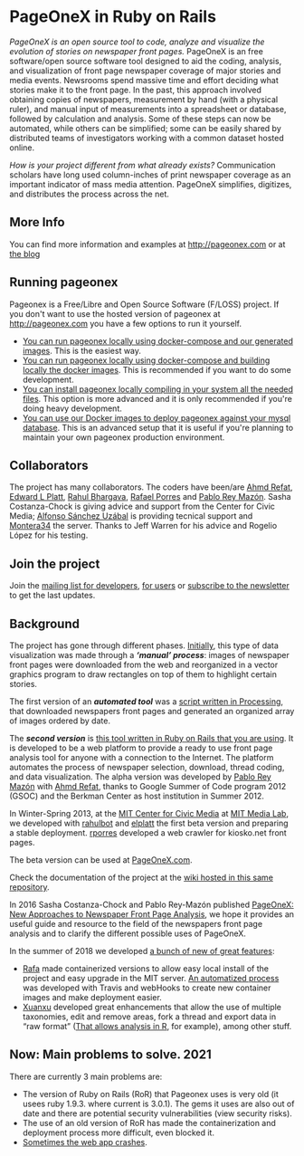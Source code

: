 PageOneX in Ruby on Rails
=========================

*PageOneX is an open source tool to code, analyze and visualize the evolution of stories on newspaper front pages.* PageOneX is an free software/open source software tool designed to aid the coding, analysis, and visualization of front page newspaper coverage of major stories and media events. Newsrooms spend massive time and effort deciding what stories make it to the front page.
In the past, this approach involved obtaining copies of newspapers, measurement by hand (with a physical ruler), and manual input of measurements into a spreadsheet or database, followed by calculation and analysis. Some of these steps can now be automated, while others can be simplified; some can be easily shared by distributed teams of investigators working with a common dataset hosted online.

*How is your project different from what already exists?* Communication scholars have long used column-inches of print newspaper coverage as an important indicator of mass media attention. PageOneX simplifies, digitizes, and distributes the process across the net.

More Info
---------

You can find more information and examples at http://pageonex.com or at [the blog](http://montera34.org/pageonex/)

Running pageonex
----------------

Pageonex is a Free/Libre and Open Source Software (F/LOSS) project. If you don't want to use the hosted version of pageonex at http://pageonex.com you have a few options to run it yourself.

* [You can run pageonex locally using docker-compose and our generated images](doc/docker/running-pageonex-locally-with-docker-compose.md). This is the easiest way.
* [You can run pageonex locally using docker-compose and building locally the docker images](doc/docker/development-with-docker-compose.md). This is recommended if you want to do some development.
* [You can install pageonex locally compiling in your system all the needed files](doc/local-install.md). This option is more advanced and it is only recommended if you're doing heavy development.
* [You can use our Docker images to deploy pageonex against your mysql database](doc/docker/running-pageonex-in-your-environment.md). This is an advanced setup that it is useful if you're planning to maintain your own pageonex production environment.

Collaborators
-------------

The project has many collaborators. The coders have been/are [Ahmd Refat](https://github.com/ahmdrefat), [Edward L Platt](https://github.com/elplatt), [Rahul Bhargava](https://github.com/rahulbot), [Rafael Porres](https://github.com/rporres) and [Pablo Rey Mazón](https://github.com/numeroteca). Sasha Costanza-Chock is giving advice and support from the Center for Civic Media; [Alfonso Sánchez Uzábal](http://skotperez.net/) is providing tecnical support and [Montera34](http://montera34.com/) the server. Thanks to Jeff Warren for his advice and Rogelio López for his testing.


Join the project
----------------

Join the [mailing list for developers](http://mailman.mit.edu/mailman/listinfo/pageonexdev), [for users](https://groups.google.com/forum/?fromgroups#!forum/pageonex) or [subscribe to the newsletter](http://montera34.org/pageonex/newsletter/) to get the last updates.


Background
----------

The project has gone through different phases. 
[Initially](http://civic.mit.edu/blog/pablo/analyzing-newspapers-front-pages), this type of data visualization was made through a ***‘manual’ process***: images of newspaper front pages were downloaded from the web and reorganized in a vector graphics program to draw rectangles on top of them to highlight certain stories.

The first version of an ***automated tool*** was a [script written in Processing](https://github.com/numeroteca/pageonex-processing)</a>, that downloaded newspapers front pages and generated an organized array of images ordered by date. 

The ***second version*** is [this tool written in Ruby on Rails that you are using](https://github.com/numeroteca/pageonex). It is developed to be a web platform to provide a ready to use front page analysis tool for anyone with a connection to the Internet. The platform automates the process of newspaper selection, download, thread coding, and data visualization. The alpha version was developed by [Pablo Rey Mazón](https://github.com/numeroteca) with [Ahmd Refat](https://github.com/ahmdrefat), thanks to Google Summer of Code program 2012 (GSOC) and the Berkman Center as host institution in Summer 2012.

In Winter-Spring 2013, at the [MIT Center for Civic Media](http://civic.mit.edu/) at [MIT Media Lab](http://media.mit.edu), we developed with [rahulbot](https://github.com/rahulbot) and [elplatt](https://github.com/elplatt) the first beta version and preparing a stable deployment. [rporres](https://github.com/rporres) developed a web crawler for kiosko.net front pages.

The beta version can be used at [PageOneX.com](http://pageonex.com/).

Check the documentation of the project at the [wiki hosted in this same repository](https://github.com/numeroteca/pageonex/wiki).

In 2016 Sasha Costanza-Chock and Pablo Rey-Mazón published [PageOneX: New Approaches to Newspaper Front Page Analysis](http://ijoc.org/index.php/ijoc/article/view/4442), we hope it provides an useful guide and resource to the field of the newspapers front page analysis and to clarify the different possible uses of PageOneX.

In the summer of 2018 we developed [a bunch of new of great features](https://blog.pageonex.com/2019/05/14/brand-new-features-edit-areas-fork-threads-multi-taxonomy/):

+ [Rafa](https://github.com/rporres) made containerized versions to allow easy local install of the project and easy upgrade in the MIT server. [An automatized process](https://github.com/montera34/pageonex/issues/230#issuecomment-492608930) was developed with Travis and webHooks to create new container images and make deployment easier. 
+ [Xuanxu](https://github.com/xuanxu) developed great enhancements that allow the use of multiple taxonomies, edit and remove areas, fork a thread and export data in “raw format” ([That allows analysis in R](https://code.montera34.com/numeroteca/pageonexR), for example), among other stuff. 


Now: Main problems to solve. 2021
------------------------

There are currently 3 main problems are:

+ The version of Ruby on Rails (RoR) that Pageonex uses is very old (it usees ruby 1.9.3. where current is 3.0.1). The gems it uses are also out of date and there are potential security vulnerabilities (view security risks).
+ The use of an old version of RoR has made the containerization and deployment process more difficult, even blocked it. 
+ [Sometimes the web app crashes](https://github.com/montera34/pageonex/issues/235).

